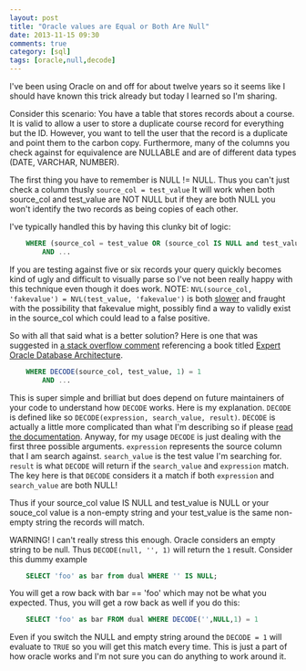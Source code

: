 ```yaml
---
layout: post
title: "Oracle values are Equal or Both Are Null"
date: 2013-11-15 09:30
comments: true
category: [sql]
tags: [oracle,null,decode]
---
```

I've been using Oracle on and off for about twelve years so it seems like I should have known this trick already but today I learned so I'm sharing.

Consider this scenario:  You have a table that stores records about a course.  It is valid to allow a user to store a duplicate course record for everything
but the ID.  However, you want to tell the user that the record is a duplicate and point them to the carbon copy. Furthermore, many of the columns you
check against for equivalence are NULLABLE and are of different data types (DATE, VARCHAR, NUMBER).

The first thing you have to remember is NULL != NULL.  Thus you can't just check a column thusly `source_col = test_value`  It will work when both source_col
and test_value are NOT NULL but if they are both NULL you won't identify the two records as being copies of each other.

I've typically handled this by having this clunky bit of logic:


```sql
	WHERE (source_col = test_value OR (source_col IS NULL and test_value IS NULL))
		AND ...

```


If you are testing against five or six records your query quickly becomes kind of ugly and difficult to visually parse so I've not been really happy with this technique
even though it does work.  NOTE: `NVL(source_col, 'fakevalue') = NVL(test_value, 'fakevalue')` is both [slower](http://stackoverflow.com/a/192072/7329) and fraught with the possibility that fakevalue might, possibly
find a way to validly exist in the source_col which could lead to a false positive.

So with all that said what is a better solution?  Here is one that was suggested in [a stack overflow comment](http://stackoverflow.com/a/5303981/7329) referencing a book titled [Expert Oracle Database Architecture](http://www.amazon.com/gp/product/1590595300/ref=as_li_ss_tl?ie=UTF8&camp=1789&creative=390957&creativeASIN=1590595300&linkCode=as2&tag=strictlymovie-20).


```sql
	WHERE DECODE(source_col, test_value, 1) = 1
		AND ...

```


This is super simple and brilliat but does depend on future maintainers of your code to understand how `DECODE` works.  Here is my explanation.  `DECODE` is defined like so `DECODE(expression, search_value, result)`.
`DECODE` is actually a little more complicated than what I'm describing so if please [read the documentation](http://www.techonthenet.com/oracle/functions/decode.php).  Anyway, for my usage `DECODE` is just dealing
with the first three possible arguments.  `expression` represents the source column that I am search against.  `search_value` is the test value I'm searching for.  `result` is what `DECODE` will return if the `search_value` and
`expression` match.  The key here is that `DECODE` considers it a  match if both `expression` and `search_value` are both NULL!

Thus if your source_col value IS NULL and test_value is NULL or your souce_col value is a non-empty string and your test_value is the same non-empty string the records will match.

WARNING!  I can't really stress this enough.  Oracle considers an empty string to be null.  Thus `DECODE(null, '', 1)` will return the `1` result.  Consider this dummy example


```sql
	SELECT 'foo' as bar from dual WHERE '' IS NULL;

```


You will get a row back with bar == 'foo' which may not be what you expected.  Thus, you will get a row back as well if you do this:


```sql
	SELECT 'foo' as bar FROM dual WHERE DECODE('',NULL,1) = 1

```

Even if you switch the NULL and empty string around the `DECODE = 1` will evaluate to `TRUE` so you will get this match every time.  This is just a part of how oracle works and I'm not sure you can do anything to work around it.
